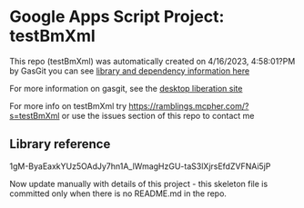 # Google Apps Script Project: testBmXml
This repo (testBmXml) was automatically created on 4/16/2023, 4:58:01?PM by GasGit
you can see [library and dependency information here](dependencies.md)

For more information on gasgit, see the [desktop liberation site](https://ramblings.mcpher.com/drive-sdk-and-github/migrategasgit/ "desktop liberation")

For more info on testBmXml try https://ramblings.mcpher.com/?s=testBmXml or use the issues section of this repo to contact me
## Library reference
1gM-ByaEaxkYUz5OAdJy7hn1A_lWmagHzGU-taS3lXjrsEfdZVFNAi5jP

Now update manually with details of this project - this skeleton file is committed only when there is no README.md in the repo.